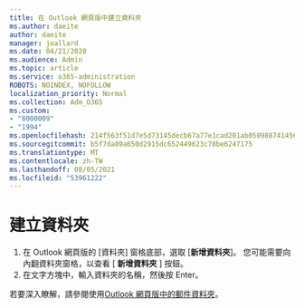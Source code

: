 ```yaml
---
title: 在 Outlook 網頁版中建立資料夾
ms.author: daeite
author: daeite
manager: joallard
ms.date: 04/21/2020
ms.audience: Admin
ms.topic: article
ms.service: o365-administration
ROBOTS: NOINDEX, NOFOLLOW
localization_priority: Normal
ms.collection: Adm_O365
ms.custom:
- "8000009"
- "1994"
ms.openlocfilehash: 214f563f51d7e5d73145decb67a77e1cad201ab05098874145691e42b94c65e3
ms.sourcegitcommit: b5f7da89a650d2915dc652449623c78be6247175
ms.translationtype: MT
ms.contentlocale: zh-TW
ms.lasthandoff: 08/05/2021
ms.locfileid: "53961222"
---
```

# <a name="create-a-folder"></a>建立資料夾

1. 在 Outlook 網頁版的 [資料夾] 窗格底部，選取 [**新增資料夾**]。 您可能需要向內翻資料夾窗格，以查看 [ **新增資料夾** ] 按鈕。
1. 在文字方塊中，輸入資料夾的名稱，然後按 Enter。

若要深入瞭解，請參閱使用[Outlook 網頁版中的郵件資料夾](https://support.office.com/article/ae0f10d6-54e7-4f29-acd3-78cdc3fdcb9f)。